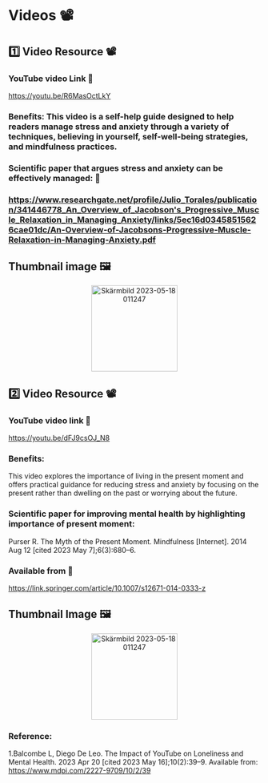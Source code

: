 # Videos 📽️

## 1️⃣ Video Resource 📽️

### YouTube video Link 🔗
https://youtu.be/R6MasOctLkY

### Benefits: This video is a self-help guide designed to help readers manage stress and anxiety through a variety of techniques, believing in yourself, self-well-being strategies, and mindfulness practices.

### Scientific paper that argues stress and anxiety can be effectively managed: 🔗
### https://www.researchgate.net/profile/Julio_Torales/publication/341446778_An_Overview_of_Jacobson's_Progressive_Muscle_Relaxation_in_Managing_Anxiety/links/5ec16d03458515626cae01dc/An-Overview-of-Jacobsons-Progressive-Muscle-Relaxation-in-Managing-Anxiety.pdf

## Thumbnail image 🖼️

 <p align="center">
<img width="172" alt="Skärmbild 2023-05-18 011247" src="https://github.com/lakshmivishal9496/Soft-Health/assets/112603804/4665ff9c-eeff-4c7a-abf4-e4c9131ec8c7" />
</p>


## 2️⃣ Video Resource 📽️

### YouTube video link 🔗
https://youtu.be/dFJ9csOJ_N8 
### Benefits:
This video explores the importance of living in the present moment and offers practical guidance for reducing stress and anxiety by focusing on the present rather than dwelling on the past or worrying about the future.


### Scientific paper for improving mental health by highlighting importance of present moment:
Purser R. The Myth of the Present Moment. Mindfulness [Internet]. 2014 Aug 12 [cited 2023 May 7];6(3):680–6. 

### Available from 🔗
 https://link.springer.com/article/10.1007/s12671-014-0333-z


## Thumbnail Image 🖼️

 <p align="center">
<img width="172" alt="Skärmbild 2023-05-18 011247" src="https://github.com/lakshmivishal9496/Soft-Health/assets/112603804/a1024046-3e11-4a6e-b06f-189fb6cf4184" />
</p>




### Reference: 
1.Balcombe L, Diego De Leo. The Impact of YouTube on Loneliness and Mental Health. 2023 Apr 20 [cited 2023 May 16];10(2):39–9. Available from: https://www.mdpi.com/2227-9709/10/2/39




